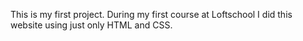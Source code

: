 This is my first project. During my first course at Loftschool I did this website using just only HTML and CSS.

